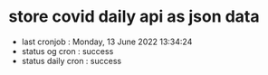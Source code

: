 # store covid daily api as json data

- last cronjob : Monday, 13 June 2022 13:34:24
- status og cron : success
- status daily cron : success
      
      